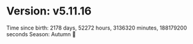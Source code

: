 # Version: v5.11.16
Time since birth: 2178 days, 52272 hours, 3136320 minutes, 188179200 seconds
Season: Autumn 🍁
